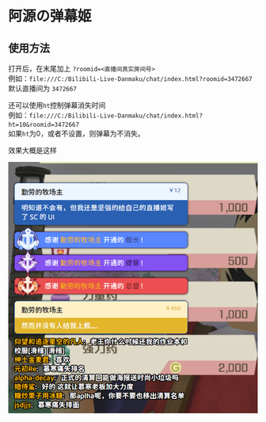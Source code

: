 # 阿源の弹幕姬

## 使用方法

打开后，在末尾加上 `?roomid=<直播间真实房间号>`  
例如：`file:///C:/Bilibili-Live-Danmaku/chat/index.html?roomid=3472667`  
默认直播间为 `3472667`

还可以使用`ht`控制弹幕消失时间  
例如：`file:///C:/Bilibili-Live-Danmaku/chat/index.html?ht=10&roomid=3472667`  
如果`ht`为0，或者不设置，则弹幕为不消失。

效果大概是这样  

![example image](example_image.png)